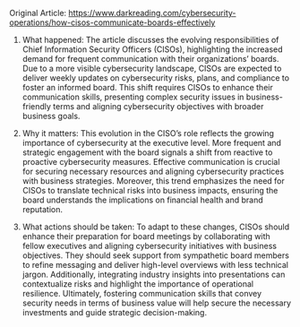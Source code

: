 Original Article: https://www.darkreading.com/cybersecurity-operations/how-cisos-communicate-boards-effectively

1) What happened: The article discusses the evolving responsibilities of Chief Information Security Officers (CISOs), highlighting the increased demand for frequent communication with their organizations’ boards. Due to a more visible cybersecurity landscape, CISOs are expected to deliver weekly updates on cybersecurity risks, plans, and compliance to foster an informed board. This shift requires CISOs to enhance their communication skills, presenting complex security issues in business-friendly terms and aligning cybersecurity objectives with broader business goals.

2) Why it matters: This evolution in the CISO’s role reflects the growing importance of cybersecurity at the executive level. More frequent and strategic engagement with the board signals a shift from reactive to proactive cybersecurity measures. Effective communication is crucial for securing necessary resources and aligning cybersecurity practices with business strategies. Moreover, this trend emphasizes the need for CISOs to translate technical risks into business impacts, ensuring the board understands the implications on financial health and brand reputation.

3) What actions should be taken: To adapt to these changes, CISOs should enhance their preparation for board meetings by collaborating with fellow executives and aligning cybersecurity initiatives with business objectives. They should seek support from sympathetic board members to refine messaging and deliver high-level overviews with less technical jargon. Additionally, integrating industry insights into presentations can contextualize risks and highlight the importance of operational resilience. Ultimately, fostering communication skills that convey security needs in terms of business value will help secure the necessary investments and guide strategic decision-making.